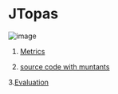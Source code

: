 # JTopas 

![image](https://raw.githubusercontent.com/fischerJF/Community-wide-Dataset-of-Configurable-Systems/master/featureModel/jtopas.JPG)

 1. [Metrics](https://github.com/fischerJF/Community-wide-Dataset-of-Configurable-Systems/blob/master/metrics/JTopas.csv)
 
 2. [source code with muntants](https://github.com/fischerJF/Community-wide-Dataset-of-Configurable-Systems/tree/master/dataset_with_mutant/jtopas)
 
 3.[Evaluation](https://github.com/fischerJF/Community-wide-Dataset-of-Configurable-Systems/tree/master/workspace_IncLing/jtopas)

